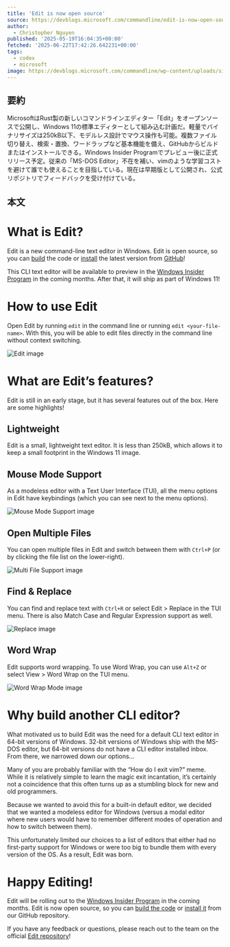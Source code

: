 ```yaml
---
title: 'Edit is now open source'
source: https://devblogs.microsoft.com/commandline/edit-is-now-open-source/
author:
  - Christopher Nguyen
published: '2025-05-19T16:04:35+00:00'
fetched: '2025-06-22T17:42:26.642231+00:00'
tags:
  - codex
  - microsoft
image: https://devblogs.microsoft.com/commandline/wp-content/uploads/sites/33/2025/05/Edit_24x.png
---
```


## 要約

MicrosoftはRust製の新しいコマンドラインエディター「Edit」をオープンソースで公開し、Windows 11の標準エディターとして組み込む計画だ。軽量でバイナリサイズは250kB以下、モデルレス設計でマウス操作も可能。複数ファイル切り替え、検索・置換、ワードラップなど基本機能を備え、GitHubからビルドまたはインストールできる。Windows Insider Programでプレビュー後に正式リリース予定。従来の「MS-DOS Editor」不在を補い、vimのような学習コストを避けて誰でも使えることを目指している。現在は早期版として公開され、公式リポジトリでフィードバックを受け付けている。

## 本文

What is Edit?
=============

Edit is a new command-line text editor in Windows. Edit is open source, so you can [build](https://github.com/microsoft/edit?tab=readme-ov-file#build-instructions) the code or [install](https://github.com/microsoft/edit?tab=readme-ov-file#installation) the latest version from [GitHub](https://github.com/microsoft/edit)!

This CLI text editor will be available to preview in the [Windows Insider Program](https://www.microsoft.com/windowsinsider/) in the coming months. After that, it will ship as part of Windows 11!

How to use Edit
===============

Open Edit by running `edit` in the command line or running `edit <your-file-name>`. With this, you will be able to edit files directly in the command line without context switching.

![Edit image](https://devblogs.microsoft.com/commandline/wp-content/uploads/sites/33/2025/05/Edit.gif)

What are Edit’s features?
=========================

Edit is still in an early stage, but it has several features out of the box. Here are some highlights!

Lightweight
-----------

Edit is a small, lightweight text editor. It is less than 250kB, which allows it to keep a small footprint in the Windows 11 image.

Mouse Mode Support
------------------

As a modeless editor with a Text User Interface (TUI), all the menu options in Edit have keybindings (which you can see next to the menu options).

![Mouse Mode Support image](https://devblogs.microsoft.com/commandline/wp-content/uploads/sites/33/2025/05/MouseModeSupport.gif)

Open Multiple Files
-------------------

You can open multiple files in Edit and switch between them with `Ctrl+P` (or by clicking the file list on the lower-right).

![Multi File Support image](https://devblogs.microsoft.com/commandline/wp-content/uploads/sites/33/2025/05/MultiFileSupport.gif)

Find & Replace
--------------

You can find and replace text with `Ctrl+R` or select Edit > Replace in the TUI menu. There is also Match Case and Regular Expression support as well.

![Replace image](https://devblogs.microsoft.com/commandline/wp-content/uploads/sites/33/2025/05/Replace.png)

Word Wrap
---------

Edit supports word wrapping. To use Word Wrap, you can use `Alt+Z` or select View > Word Wrap on the TUI menu.

![Word Wrap Mode image](https://devblogs.microsoft.com/commandline/wp-content/uploads/sites/33/2025/05/WordWrapMode.gif)

Why build another CLI editor?
=============================

What motivated us to build Edit was the need for a default CLI text editor in 64-bit versions of Windows. 32-bit versions of Windows ship with the MS-DOS editor, but 64-bit versions do not have a CLI editor installed inbox. From there, we narrowed down our options…

Many of you are probably familiar with the “How do I exit vim?” meme. While it is relatively simple to learn the magic exit incantation, it’s certainly not a coincidence that this often turns up as a stumbling block for new and old programmers.

Because we wanted to avoid this for a built-in default editor, we decided that we wanted a modeless editor for Windows (versus a modal editor where new users would have to remember different modes of operation and how to switch between them).

This unfortunately limited our choices to a list of editors that either had no first-party support for Windows or were too big to bundle them with every version of the OS. As a result, Edit was born.

Happy Editing!
==============

Edit will be rolling out to the [Windows Insider Program](https://www.microsoft.com/windowsinsider/) in the coming months. Edit is now open source, so you can [build the code](https://github.com/microsoft/edit?tab=readme-ov-file#build-instructions) or [install it](https://github.com/microsoft/edit?tab=readme-ov-file#installation) from our GitHub repository.

If you have any feedback or questions, please reach out to the team on the official [Edit repository](https://github.com/microsoft/edit)!
